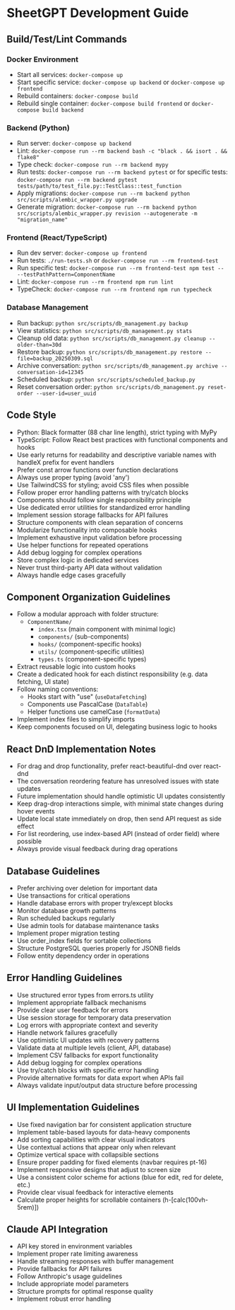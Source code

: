 # SheetGPT Development Guide

## Build/Test/Lint Commands

### Docker Environment
- Start all services: `docker-compose up`
- Start specific service: `docker-compose up backend` or `docker-compose up frontend`
- Rebuild containers: `docker-compose build`
- Rebuild single container: `docker-compose build frontend` or `docker-compose build backend`

### Backend (Python)
- Run server: `docker-compose up backend`
- Lint: `docker-compose run --rm backend bash -c "black . && isort . && flake8"`
- Type check: `docker-compose run --rm backend mypy`
- Run tests: `docker-compose run --rm backend pytest` or for specific tests: `docker-compose run --rm backend pytest tests/path/to/test_file.py::TestClass::test_function`
- Apply migrations: `docker-compose run --rm backend python src/scripts/alembic_wrapper.py upgrade`
- Generate migration: `docker-compose run --rm backend python src/scripts/alembic_wrapper.py revision --autogenerate -m "migration_name"`

### Frontend (React/TypeScript)
- Run dev server: `docker-compose up frontend`
- Run tests: `./run-tests.sh` or `docker-compose run --rm frontend-test`
- Run specific test: `docker-compose run --rm frontend-test npm test -- --testPathPattern=ComponentName`
- Lint: `docker-compose run --rm frontend npm run lint`
- TypeCheck: `docker-compose run --rm frontend npm run typecheck`

### Database Management
- Run backup: `python src/scripts/db_management.py backup`
- View statistics: `python src/scripts/db_management.py stats`
- Cleanup old data: `python src/scripts/db_management.py cleanup --older-than=30d`
- Restore backup: `python src/scripts/db_management.py restore --file=backup_20250309.sql`
- Archive conversation: `python src/scripts/db_management.py archive --conversation-id=12345`
- Scheduled backup: `python src/scripts/scheduled_backup.py`
- Reset conversation order: `python src/scripts/db_management.py reset-order --user-id=user_uuid`

## Code Style

- Python: Black formatter (88 char line length), strict typing with MyPy
- TypeScript: Follow React best practices with functional components and hooks
- Use early returns for readability and descriptive variable names with handleX prefix for event handlers
- Prefer const arrow functions over function declarations
- Always use proper typing (avoid 'any')
- Use TailwindCSS for styling; avoid CSS files when possible
- Follow proper error handling patterns with try/catch blocks
- Components should follow single responsibility principle
- Use dedicated error utilities for standardized error handling
- Implement session storage fallbacks for API failures
- Structure components with clean separation of concerns
- Modularize functionality into composable hooks
- Implement exhaustive input validation before processing
- Use helper functions for repeated operations 
- Add debug logging for complex operations
- Store complex logic in dedicated services
- Never trust third-party API data without validation
- Always handle edge cases gracefully

## Component Organization Guidelines

- Follow a modular approach with folder structure: 
  - `ComponentName/`
    - `index.tsx` (main component with minimal logic)
    - `components/` (sub-components)
    - `hooks/` (component-specific hooks)
    - `utils/` (component-specific utilities)
    - `types.ts` (component-specific types)
- Extract reusable logic into custom hooks
- Create a dedicated hook for each distinct responsibility (e.g. data fetching, UI state)
- Follow naming conventions:
  - Hooks start with "use" (`useDataFetching`)
  - Components use PascalCase (`DataTable`)
  - Helper functions use camelCase (`formatData`)
- Implement index files to simplify imports
- Keep components focused on UI, delegating business logic to hooks

## React DnD Implementation Notes

- For drag and drop functionality, prefer react-beautiful-dnd over react-dnd 
- The conversation reordering feature has unresolved issues with state updates
- Future implementation should handle optimistic UI updates consistently
- Keep drag-drop interactions simple, with minimal state changes during hover events
- Update local state immediately on drop, then send API request as side effect
- For list reordering, use index-based API (instead of order field) where possible
- Always provide visual feedback during drag operations

## Database Guidelines

- Prefer archiving over deletion for important data
- Use transactions for critical operations
- Handle database errors with proper try/except blocks
- Monitor database growth patterns
- Run scheduled backups regularly
- Use admin tools for database maintenance tasks
- Implement proper migration testing
- Use order_index fields for sortable collections
- Structure PostgreSQL queries properly for JSONB fields
- Follow entity dependency order in operations

## Error Handling Guidelines

- Use structured error types from errors.ts utility
- Implement appropriate fallback mechanisms
- Provide clear user feedback for errors
- Use session storage for temporary data preservation
- Log errors with appropriate context and severity
- Handle network failures gracefully
- Use optimistic UI updates with recovery patterns
- Validate data at multiple levels (client, API, database)
- Implement CSV fallbacks for export functionality
- Add debug logging for complex operations 
- Use try/catch blocks with specific error handling
- Provide alternative formats for data export when APIs fail
- Always validate input/output data structure before processing

## UI Implementation Guidelines

- Use fixed navigation bar for consistent application structure
- Implement table-based layouts for data-heavy components
- Add sorting capabilities with clear visual indicators
- Use contextual actions that appear only when relevant
- Optimize vertical space with collapsible sections
- Ensure proper padding for fixed elements (navbar requires pt-16)
- Implement responsive designs that adjust to screen size
- Use a consistent color scheme for actions (blue for edit, red for delete, etc.)
- Provide clear visual feedback for interactive elements
- Calculate proper heights for scrollable containers (h-[calc(100vh-5rem)])

## Claude API Integration

- API key stored in environment variables
- Implement proper rate limiting awareness
- Handle streaming responses with buffer management
- Provide fallbacks for API failures
- Follow Anthropic's usage guidelines
- Include appropriate model parameters
- Structure prompts for optimal response quality
- Implement robust error handling